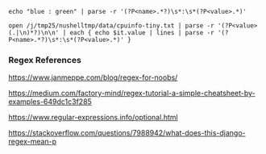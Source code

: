 
```
echo "blue : green" | parse -r '(?P<name>.*?)\s*:\s*(?P<value>.*)'

open /j/tmp25/nushelltmp/data/cpuinfo-tiny.txt | parse -r '(?P<value>(.|\n)*?)\n\n' | each { echo $it.value | lines | parse -r '(?P<name>.*?)\s*:\s*(?P<value>.*)' }
```

### Regex References

https://www.janmeppe.com/blog/regex-for-noobs/

https://medium.com/factory-mind/regex-tutorial-a-simple-cheatsheet-by-examples-649dc1c3f285

https://www.regular-expressions.info/optional.html

https://stackoverflow.com/questions/7988942/what-does-this-django-regex-mean-p

